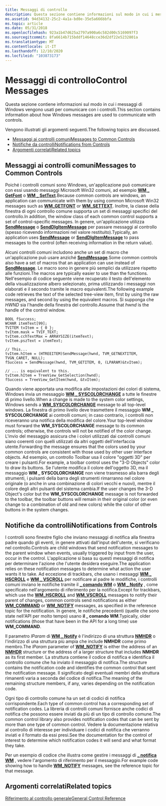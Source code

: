 ```yaml
---
title: Messaggi di controllo
description: Questa sezione contiene informazioni sul modo in cui i messaggi di Windows vengono usati per comunicare con i controlli.
ms.assetid: 94d34132-25c2-4a1a-bd0e-35e5a666bbfa
ms.topic: article
ms.date: 05/31/2018
ms.openlocfilehash: 923a1b47d625a2797a900a6c582d00c5169097f3
ms.sourcegitcommit: 8fa6614b715bddf14648cce36d2df22e5232801a
ms.translationtype: MT
ms.contentlocale: it-IT
ms.lasthandoff: 12/10/2020
ms.locfileid: "103873173"
---
```

# <a name="control-messages"></a><span data-ttu-id="94703-103">Messaggi di controllo</span><span class="sxs-lookup"><span data-stu-id="94703-103">Control Messages</span></span>

<span data-ttu-id="94703-104">Questa sezione contiene informazioni sul modo in cui i messaggi di Windows vengono usati per comunicare con i controlli.</span><span class="sxs-lookup"><span data-stu-id="94703-104">This section contains information about how Windows messages are used to communicate with controls.</span></span>

<span data-ttu-id="94703-105">Vengono illustrati gli argomenti seguenti.</span><span class="sxs-lookup"><span data-stu-id="94703-105">The following topics are discussed.</span></span>

-   [<span data-ttu-id="94703-106">Messaggi ai controlli comuni</span><span class="sxs-lookup"><span data-stu-id="94703-106">Messages to Common Controls</span></span>](#messages-to-common-controls)
-   [<span data-ttu-id="94703-107">Notifiche da controlli</span><span class="sxs-lookup"><span data-stu-id="94703-107">Notifications from Controls</span></span>](#notifications-from-controls)
-   [<span data-ttu-id="94703-108">Argomenti correlati</span><span class="sxs-lookup"><span data-stu-id="94703-108">Related topics</span></span>](#related-topics)

## <a name="messages-to-common-controls"></a><span data-ttu-id="94703-109">Messaggi ai controlli comuni</span><span class="sxs-lookup"><span data-stu-id="94703-109">Messages to Common Controls</span></span>

<span data-ttu-id="94703-110">Poiché i controlli comuni sono Windows, un'applicazione può comunicare con essi usando messaggi Microsoft Win32 comuni, ad esempio [**WM \_ GetFont**](/windows/desktop/winmsg/wm-getfont) o [**WM \_ SetText**](/windows/desktop/winmsg/wm-settext).</span><span class="sxs-lookup"><span data-stu-id="94703-110">Because common controls are windows, an application can communicate with them by using common Microsoft Win32 messages such as [**WM\_GETFONT**](/windows/desktop/winmsg/wm-getfont) or [**WM\_SETTEXT**](/windows/desktop/winmsg/wm-settext).</span></span> <span data-ttu-id="94703-111">Inoltre, la classe della finestra di ogni controllo comune supporta un set di messaggi specifici del controllo.</span><span class="sxs-lookup"><span data-stu-id="94703-111">In addition, the window class of each common control supports a set of control-specific messages.</span></span> <span data-ttu-id="94703-112">In genere, un'applicazione utilizza [**SendMessage**](/windows/desktop/api/winuser/nf-winuser-sendmessage) o [**SendDlgItemMessage**](/windows/desktop/api/winuser/nf-winuser-senddlgitemmessagea) per passare messaggi al controllo (spesso ricevendo informazioni nel valore restituito).</span><span class="sxs-lookup"><span data-stu-id="94703-112">Typically, an application uses [**SendMessage**](/windows/desktop/api/winuser/nf-winuser-sendmessage) or [**SendDlgItemMessage**](/windows/desktop/api/winuser/nf-winuser-senddlgitemmessagea) to pass messages to the control (often receiving information in the return value).</span></span>

<span data-ttu-id="94703-113">Alcuni controlli comuni includono anche un set di macro che un'applicazione può usare anziché [**SendMessage**](/windows/desktop/api/winuser/nf-winuser-sendmessage).</span><span class="sxs-lookup"><span data-stu-id="94703-113">Some common controls also have a set of macros that an application can use instead of [**SendMessage**](/windows/desktop/api/winuser/nf-winuser-sendmessage).</span></span> <span data-ttu-id="94703-114">Le macro sono in genere più semplici da utilizzare rispetto alle funzioni.</span><span class="sxs-lookup"><span data-stu-id="94703-114">The macros are typically easier to use than the functions.</span></span> <span data-ttu-id="94703-115">Nell'esempio di codice seguente viene recuperato il testo dell'elemento della visualizzazione albero selezionato, prima utilizzando i messaggi non elaborati e il secondo tramite le macro equivalenti.</span><span class="sxs-lookup"><span data-stu-id="94703-115">The following example code retrieves the text of the selected tree-view item, first by using the raw messages, and second by using the equivalent macros.</span></span> <span data-ttu-id="94703-116">Si supponga che *HWND* sia l'handle della finestra del controllo.</span><span class="sxs-lookup"><span data-stu-id="94703-116">Assume that *hwnd* is the handle of the control window.</span></span>


```
BOOL fSuccess;
WCHAR itemText[99];
TVITEM tvItem = { 0 };
tvItem.mask = TVIF_TEXT;
tvItem.cchTextMax = ARRAYSIZE(itemText);
tvItem.pszText = itemText;

// This...
tvItem.hItem = (HTREEITEM)SendMessage(hwnd, TVM_GETNEXTITEM, TVGN_CARET, NULL);
fSuccess = SendMessage(hwnd, TVM_GETITEM, 0, (LPARAM)&tvItem);

// ... is equivalent to this.
tvItem.hItem = TreeView_GetSelection(hwnd);
fSuccess = TreeView_GetItem(hwnd, &tvItem);
```



<span data-ttu-id="94703-117">Quando viene apportata una modifica alle impostazioni dei colori di sistema, Windows invia un messaggio [**WM \_ SYSCOLORCHANGE**](/windows/desktop/gdi/wm-syscolorchange) a tutte le finestre di primo livello.</span><span class="sxs-lookup"><span data-stu-id="94703-117">When a change is made to the system color settings, Windows sends a [**WM\_SYSCOLORCHANGE**](/windows/desktop/gdi/wm-syscolorchange) message to all top-level windows.</span></span> <span data-ttu-id="94703-118">La finestra di primo livello deve trasmettere il messaggio **WM \_ SYSCOLORCHANGE** ai controlli comuni; in caso contrario, i controlli non riceveranno una notifica della modifica del colore.</span><span class="sxs-lookup"><span data-stu-id="94703-118">Your top-level window must forward the **WM\_SYSCOLORCHANGE** message to its common controls; otherwise, the controls will not be notified of the color change.</span></span> <span data-ttu-id="94703-119">L'invio del messaggio assicura che i colori utilizzati dai controlli comuni siano coerenti con quelli utilizzati da altri oggetti dell'interfaccia utente.</span><span class="sxs-lookup"><span data-stu-id="94703-119">Forwarding the message ensures that the colors used by your common controls are consistent with those used by other user interface objects.</span></span> <span data-ttu-id="94703-120">Ad esempio, un controllo Toolbar usa il colore "oggetti 3D" per creare i pulsanti.</span><span class="sxs-lookup"><span data-stu-id="94703-120">For example, a toolbar control uses the "3-D Objects" color to draw its buttons.</span></span> <span data-ttu-id="94703-121">Se l'utente modifica il colore dell'oggetto 3D, ma il messaggio **WM \_ SYSCOLORCHANGE** non viene trasmesso alla barra degli strumenti, i pulsanti della barra degli strumenti rimarranno nel colore originale (o anche in una combinazione di colori vecchi e nuovi), mentre il colore degli altri pulsanti del sistema cambia.</span><span class="sxs-lookup"><span data-stu-id="94703-121">If the user changes the 3-D Object's color but the **WM\_SYSCOLORCHANGE** message is not forwarded to the toolbar, the toolbar buttons will remain in their original color (or even change to a combination of old and new colors) while the color of other buttons in the system changes.</span></span>

## <a name="notifications-from-controls"></a><span data-ttu-id="94703-122">Notifiche da controlli</span><span class="sxs-lookup"><span data-stu-id="94703-122">Notifications from Controls</span></span>

<span data-ttu-id="94703-123">I controlli sono finestre figlio che inviano messaggi di notifica alla finestra padre quando gli eventi, in genere attivati dall'input dell'utente, si verificano nel controllo.</span><span class="sxs-lookup"><span data-stu-id="94703-123">Controls are child windows that send notification messages to the parent window when events, usually triggered by input from the user, occur in the control.</span></span> <span data-ttu-id="94703-124">L'applicazione si basa su questi messaggi di notifica per determinare l'azione che l'utente desidera eseguire.</span><span class="sxs-lookup"><span data-stu-id="94703-124">The application relies on these notification messages to determine what action the user wants it to take.</span></span> <span data-ttu-id="94703-125">Ad eccezione di trackbars, che usano i messaggi [**WM \_ HSCROLL**](wm-hscroll.md) e [**WM \_ VSCROLL**](wm-vscroll.md) per notificare al padre le modifiche, i controlli comuni inviano le notifiche tramite il [**\_ comando WM**](/windows/desktop/menurc/wm-command) o [**WM \_ Notify**](wm-notify.md) , come specificato nell'argomento di riferimento per la notifica.</span><span class="sxs-lookup"><span data-stu-id="94703-125">Except for trackbars, which use the [**WM\_HSCROLL**](wm-hscroll.md) and [**WM\_VSCROLL**](wm-vscroll.md) messages to notify their parent of changes, common controls send notifications as either [**WM\_COMMAND**](/windows/desktop/menurc/wm-command) or [**WM\_NOTIFY**](wm-notify.md) messages, as specified in the reference topic for the notification.</span></span> <span data-ttu-id="94703-126">In genere, le notifiche precedenti (quelle che sono state nell'API per molto tempo) usano **il \_ comando WM**.</span><span class="sxs-lookup"><span data-stu-id="94703-126">Typically, older notifications (those that have been in the API for a long time) use **WM\_COMMAND**.</span></span>

<span data-ttu-id="94703-127">Il parametro *lParam* di [**WM \_ Notify**](wm-notify.md) è l'indirizzo di una struttura [**NMHDR**](/windows/desktop/api/richedit/ns-richedit-nmhdr) o l'indirizzo di una struttura più ampia che include **NMHDR** come primo membro.</span><span class="sxs-lookup"><span data-stu-id="94703-127">The *lParam* parameter of [**WM\_NOTIFY**](wm-notify.md) is either the address of an [**NMHDR**](/windows/desktop/api/richedit/ns-richedit-nmhdr) structure or the address of a larger structure that includes **NMHDR** as its first member.</span></span> <span data-ttu-id="94703-128">La struttura contiene il codice di notifica e identifica il controllo comune che ha inviato il messaggio di notifica.</span><span class="sxs-lookup"><span data-stu-id="94703-128">The structure contains the notification code and identifies the common control that sent the notification message.</span></span> <span data-ttu-id="94703-129">Il significato degli eventuali membri della struttura rimanenti varia a seconda del codice di notifica.</span><span class="sxs-lookup"><span data-stu-id="94703-129">The meaning of the remaining structure members, if any, varies depending on the notification code.</span></span>

<span data-ttu-id="94703-130">Ogni tipo di controllo comune ha un set di codici di notifica corrispondente.</span><span class="sxs-lookup"><span data-stu-id="94703-130">Each type of common control has a corresponding set of notification codes.</span></span> <span data-ttu-id="94703-131">La libreria di controlli comuni fornisce anche codici di notifica che possono essere inviati da più di un tipo di controllo comune.</span><span class="sxs-lookup"><span data-stu-id="94703-131">The common control library also provides notification codes that can be sent by more than one type of common control.</span></span> <span data-ttu-id="94703-132">Vedere la documentazione relativa al controllo di interesse per individuare i codici di notifica che verranno inviati e il formato da essi presi.</span><span class="sxs-lookup"><span data-stu-id="94703-132">See the documentation for the control of interest to determine which notification codes it will send and what format they take.</span></span>

<span data-ttu-id="94703-133">Per un esempio di codice che illustra come gestire i messaggi di [**\_ notifica WM**](wm-notify.md) , vedere l'argomento di riferimento per il messaggio.</span><span class="sxs-lookup"><span data-stu-id="94703-133">For example code showing how to handle [**WM\_NOTIFY**](wm-notify.md) messages, see the reference topic for that message.</span></span>

## <a name="related-topics"></a><span data-ttu-id="94703-134">Argomenti correlati</span><span class="sxs-lookup"><span data-stu-id="94703-134">Related topics</span></span>

<dl> <dt>

[<span data-ttu-id="94703-135">Riferimento al controllo generale</span><span class="sxs-lookup"><span data-stu-id="94703-135">General Control Reference</span></span>](common-control-reference.md)
</dt> </dl>

 

 
